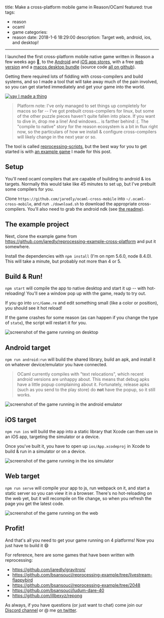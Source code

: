 title: Make a cross-platform mobile game in Reason/OCaml
featured: true
tags:
  - reason
  - ocaml
  - game
categories:
  - reason
date: 2018-1-6 18:29:00
description: Target web, android, ios, and desktop!
---

I launched the first cross-platform mobile native game written in Reason a few weeks ago 🎉, to the [Android](https://play.google.com/store/apps/details?id=com.jaredforsyth.gravitron) and [iOS app stores](https://itunes.apple.com/us/app/gravitron-master-gravity/id1330043938), with a free [web version](https://gravitron.jaredforsyth.com) and a [macos desktop bundle](https://github.com/jaredly/gravitron/releases/tag/1.0.0) (source code [all on github](https://github.com/jaredly/gravitron)).

Getting there required lots of fiddling with cross-compilers and build systems, and so I made a tool that will take away much of the pain involved, so you can get started immediately and get your game into the world.

[![yay I made a thing](/images/gravitron-banner.png)](https://github.com/jaredly/gravitron)

<!-- more -->

> Platform note: I've only managed to set things up completely for macos so far -- I've got prebuilt cross-compilers for linux, but some of the other puzzle pieces haven't quite fallen into place. If you want to dive in, drop me a line! And windows... is farther behind :(. The "compile to native" story for the reason ecosystem is a bit in flux right now, so the particulars of how we install & configure cross-compilers will likely change in the next year or so.



The tool is called [reprocessing-scripts](https://github.com/jaredly/reprocessing-scripts), but the best way for you to get started is with [an example game](https://github.com/jaredly/reprocessing-example-cross-platform) I made for this post.

## Setup

You'll need ocaml compilers that are capable of building to android & ios targets. Normally this would take like 45 minutes to set up, but I've prebuilt some compilers for you.

Clone `https://github.com/jaredly/ocaml-cross-mobile` into `~/.ocaml-cross-mobile`, and run `./download.sh` to download the appropriate cross-compilers. You'll also need to grab the android ndk (see [the readme](https://github.com/jaredly/ocaml-cross-mobile)).

## The example project

Next, clone the example game from https://github.com/jaredly/reprocessing-example-cross-platform and put it somewhere.

Install the dependencies with `npm install` (I'm on npm 5.6.0, node 8.4.0). This will take a minute, but probably not more than 4 or 5.

## Build & Run!

`npm start` will compile the app to native desktop and start it up -- with hot-reloading! You'll see a window pop up with the game, ready to try out.

If you go into `src/Game.re` and edit something small (like a color or position), you should see it hot reload!

If the game crashes for some reason (as can happen if you change the type of `state`), the script will restart it for you.

![screenshot of the game running on desktop](/images/desktop-caml.png)

## Android target

`npm run android:run` will build the shared library, build an apk, and install it on whatever device/emulator you have connected.

> OCaml currently compiles with "text relocations", which recent android versions are unhappy about. This means that debug apks have a little popup complaining about it. Fortunately, release apks (such as you send to the play store) do **not** have the popup, so it still works.

![screenshot of the game running in the android emulator](/images/android-caml.png)

## iOS target

`npm run ios` will build the app into a static library that Xcode can then use in an iOS app, targeting the simulator or a device.

Once you've built it, you have to open up `ios/App.xcodeproj` in Xcode to build & run in a simulator or on a device.

![screenshot of the game running in the ios simulator](/images/ios-caml.png)

## Web target

`npm run serve` will compile your app to js, run webpack on it, and start a static server so you can view it in a browser. There's no hot-reloading on the web yet, but it will recompile on file change, so when you refresh the page you get the latest code.

![screenshot of the game running on the web](/images/web-caml.png)

## Profit!

And that's all you need to get your game running on 4 platforms! Now you just have to build it 😄

For reference, here are some games that have been written with reprocessing:

- https://github.com/jaredly/gravitron/
- https://github.com/bsansouci/reprocessing-example/tree/livestream-flappybird
- https://github.com/bsansouci/reprocessing-example/tree/2048
- https://github.com/bsansouci/ludum-dare-40
- https://github.com/illbexyz/repong

As always, if you have questions (or just want to chat) come join our [Discord channel](https://discord.gg/reasonml) or @ me [on twitter](https://twitter.com/jaredforsyth).